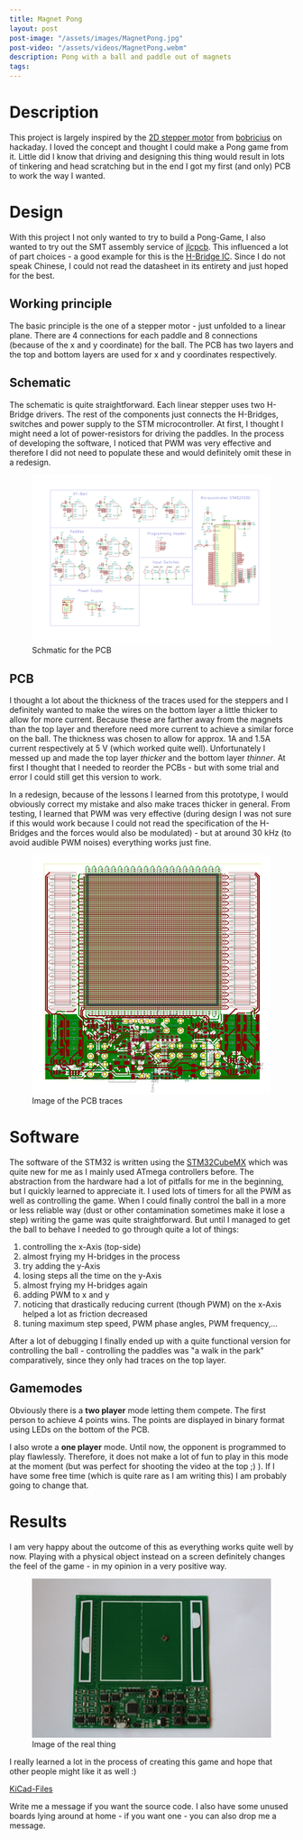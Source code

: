 ```yaml
---
title: Magnet Pong
layout: post
post-image: "/assets/images/MagnetPong.jpg"
post-video: "/assets/videos/MagnetPong.webm"
description: Pong with a ball and paddle out of magnets
tags:
---
```


# Description

This project is largely inspired by the [2D stepper motor](https://hackaday.io/project/164507-2d-stepper-motor-etched-on-pcb-micro-manipulator) from [bobricius](https://hackaday.io/bobricius) on hackaday. I loved the concept and thought I could make a Pong game from it. Little did I know that driving and designing this thing would result in lots of tinkering and head scratching but in the end I got my first (and only) PCB to work the way I wanted.

# Design

With this project I not only wanted to try to build a Pong-Game, I also wanted to try out the SMT assembly service of [jlcpcb](https://jlcpcb.com/). This influenced a lot of part choices - a good example for this is the [H-Bridge IC](https://datasheet.lcsc.com/szlcsc/1810161611_Mixic-MX612E_C110207.pdf). Since I do not speak Chinese, I could not read the datasheet in its entirety and just hoped for the best.

## Working principle
The basic principle is the one of a stepper motor - just unfolded to a linear plane. There are 4 connections for each paddle and 8 connections (because of the x and y coordinate) for the ball. The PCB has two layers and the top and bottom layers are used for x and y coordinates respectively.

## Schematic

The schematic is quite straightforward. Each linear stepper uses two H-Bridge drivers. The rest of the components just connects the H-Bridges, switches and power supply to the STM microcontroller. At first, I thought I might need a lot of power-resistors for driving the paddles. In the process of developing the software, I noticed that PWM was very effective and therefore I did not need to populate these and would definitely omit these in a redesign.

<figure>
  <img class="post-image" src="/assets/images/PongSchematic.svg"  />
  <figcaption>Schmatic for the PCB </figcaption>
</figure>

## PCB

I thought a lot about the thickness of the traces used for the steppers and I definitely wanted to make the wires on the bottom layer a little thicker to allow for more current. Because these are farther away from the magnets than the top layer and therefore need more current to achieve a similar force on the ball. The thickness was chosen to allow for approx. 1A and 1.5A current respectively at 5 V (which worked quite well). Unfortunately I messed up and made the top layer *thicker* and the bottom layer *thinner*. At first I thought that I needed to reorder the PCBs - but with some trial and error I could still get this version to work.

In a redesign, because of the lessons I learned from this prototype, I would obviously correct my mistake and also make traces thicker in general. From testing, I learned that PWM was very effective (during design I was not sure if this would work because I could not read the specification of the H-Bridges and the forces would also be modulated) - but at around 30 kHz (to avoid audible PWM noises) everything works just fine.

<figure>
  <img class="post-image" src="/assets/images/PongPCB.svg"  />
  <figcaption>Image of the PCB traces</figcaption>
</figure>

# Software

The software of the STM32 is written using the [STM32CubeMX](https://www.st.com/en/development-tools/stm32cubemx.html) which was quite new for me as I mainly used ATmega controllers before. The abstraction from the hardware had a lot of pitfalls for me in the beginning, but I quickly learned to appreciate it. I used lots of timers for all the PWM as well as controlling the game.
When I could finally control the ball in a more or less reliable way (dust or other contamination sometimes make it lose a step) writing the game was quite straightforward. 
But until I managed to get the ball to behave I needed to go through quite a lot of things:
1. controlling the x-Axis (top-side)
2. almost frying my H-bridges in the process
3. try adding the y-Axis
4. losing steps all the time on the y-Axis
5. almost frying my H-bridges again
6. adding PWM to x and y
7. noticing that drastically reducing current (though PWM) on the x-Axis helped a lot as friction decreased
8. tuning maximum step speed, PWM phase angles, PWM frequency,...

After a lot of debugging I finally ended up with a quite functional version for controlling the ball - controlling the paddles was "a walk in the park" comparatively, since they only had traces on the top layer.

## Gamemodes
Obviously there is a **two player** mode letting them compete. The first person to achieve 4 points wins. The points are displayed in binary format using LEDs on the bottom of the PCB.

I also wrote a **one player** mode. Until now, the opponent is programmed to play flawlessly. Therefore, it does not make a lot of fun to play in this mode at the moment (but was perfect for shooting the video at the top ;) ). If I have some free time (which is quite rare as I am writing this) I am probably going to change that.

# Results
I am very happy about the outcome of this as everything works quite well by now. Playing with a physical object instead on a screen definitely changes the feel of the game - in my opinion in a very positive way.

<figure>
  <img class="post-image" src="/assets/images/MagnetPong.jpg"  />
  <figcaption>Image of the real thing</figcaption>
</figure>

I really learned a lot in the process of creating this game and hope that other people might like it as well :)

[KiCad-Files](/assets/files/MagnetPong.zip)

Write me a message if you want the source code. I also have some unused boards lying around at home - if you want one - you can also drop me a message.